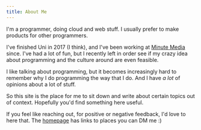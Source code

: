 ```yaml
---
title: About Me
---
```


I'm a programmer, doing cloud and web stuff. I usually prefer to make products
for other programmers.

I've finished Uni in 2017 (I think), and I've been working at 
[Minute Media](https://minutemedia.com) since. I've had a lot of fun,
but I recently left in order see if my crazy idea about programming 
and the culture around are even feasible.

I like talking about programming, but it becomes increasingly hard to remember why
I do programming the way that I do. And I have *a lot* of opinions about a lot of stuff. 

So this site is the place for me to sit down and write about certain topics out of
context. Hopefully you'd find something here useful.

If you feel like reaching out, for positive or negative feedback, I'd love to here
that. The [homepage](/) has links to places you can DM me :)

